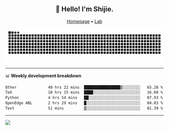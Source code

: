 <h2 align="center">👋 Hello! I'm Shijie.</h2>
<p align="center">
  <a href="https://xu-shi-jie.github.io"> Homepage</a> •
  <a href="https://onodalab.ees.hokudai.ac.jp"> Lab </a>
</p>

![Snake animation](https://github.com/xu-shi-jie/xu-shi-jie/blob/output/github-snake.svg)


-------

📊 **Weekly development breakdown**
<!--START_SECTION:waka-->

```txt
Other              40 hrs 22 mins  ████████████████▒░░░░░░░░   65.28 %
TeX                10 hrs 15 mins  ████░░░░░░░░░░░░░░░░░░░░░   16.60 %
Python             4 hrs 54 mins   ██░░░░░░░░░░░░░░░░░░░░░░░   07.93 %
OpenEdge ABL       2 hrs 29 mins   █░░░░░░░░░░░░░░░░░░░░░░░░   04.03 %
Text               51 mins         ▒░░░░░░░░░░░░░░░░░░░░░░░░   01.39 %
```

<!--END_SECTION:waka-->

-------
![](https://komarev.com/ghpvc/?username=xu-shi-jie&style=flat-square&color=blue) 
